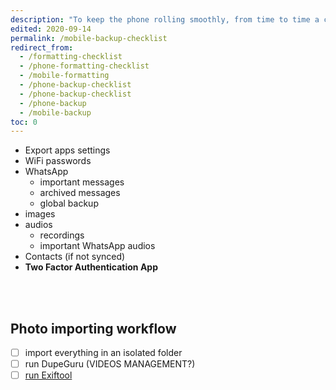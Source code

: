 ```yaml
---
description: "To keep the phone rolling smoothly, from time to time a classic data backup and factory reset of the mobile device is necessary, but it’s important not to forget what to backup before hitting the red button. This is my checklist and importing workflow."
edited: 2020-09-14
permalink: /mobile-backup-checklist
redirect_from:
  - /formatting-checklist
  - /phone-formatting-checklist
  - /mobile-formatting
  - /phone-backup-checklist
  - /phone-backup-checklist
  - /phone-backup
  - /mobile-backup
toc: 0
---
```

- Export apps settings
- WiFi passwords
- WhatsApp
    - important messages
    - archived messages
    - global backup
- images
- audios
    - recordings
    - important WhatsApp audios
- Contacts (if not synced)
- **Two Factor Authentication App**

<br />
<br />

## Photo importing workflow

- [ ] import everything in an isolated folder
- [ ] run DupeGuru (VIDEOS MANAGEMENT?)
- [ ] [run Exiftool](/Cheat-Sheets#ExifTool)
